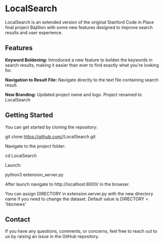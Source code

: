 # LocalSearch

LocalSearch is an extended version of the original Stanford Code in Place final project Bajillion with some new features designed to improve search results and user experience.

## Features

**Keyword Boldening:** 
    Introduced a new feature to bolden the keywords in search results, making it easier than ever to find exactly what you're looking for.

**Navigation to Result File:** 
    Navigate directly to the text file containing search result.

**New Branding:** 
    Updated  project name and logo. Project renamed to LocalSearch

## Getting Started

You can get started by cloning the repository:

git clone https://github.com/<username>/LocalSearch.git

Navigate to the project folder:

cd LocalSearch


Launch:

python3 extension_server.py

After launch navigate to http://localhost:8000/ in the browser.

You can assign DIRECTORY in extension.server.py with the new directory name if you need to change the dataset. Default value is DIRECTORY = 'bbcnews'

## Contact

If you have any questions, comments, or concerns, feel free to reach out to us by raising an issue in the GitHub repository.
